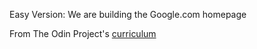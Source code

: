 Easy Version: We are building the Google.com homepage


From The Odin Project's [curriculum](http://www.theodinproject.com/courses/web-development-101/lessons/html-css)